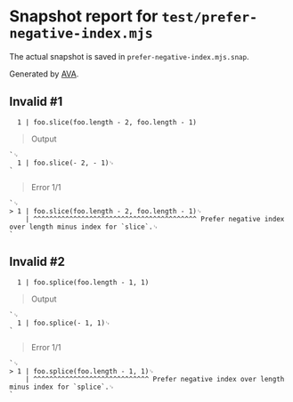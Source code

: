 # Snapshot report for `test/prefer-negative-index.mjs`

The actual snapshot is saved in `prefer-negative-index.mjs.snap`.

Generated by [AVA](https://avajs.dev).

## Invalid #1
      1 | foo.slice(foo.length - 2, foo.length - 1)

> Output

    `␊
      1 | foo.slice(- 2, - 1)␊
    `

> Error 1/1

    `␊
    > 1 | foo.slice(foo.length - 2, foo.length - 1)␊
        | ^^^^^^^^^^^^^^^^^^^^^^^^^^^^^^^^^^^^^^^^^ Prefer negative index over length minus index for `slice`.␊
    `

## Invalid #2
      1 | foo.splice(foo.length - 1, 1)

> Output

    `␊
      1 | foo.splice(- 1, 1)␊
    `

> Error 1/1

    `␊
    > 1 | foo.splice(foo.length - 1, 1)␊
        | ^^^^^^^^^^^^^^^^^^^^^^^^^^^^^ Prefer negative index over length minus index for `splice`.␊
    `
